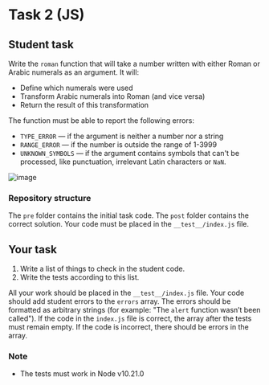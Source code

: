 # Task 2 (JS)

## Student task

Write the `roman` function that will take a number written with either Roman or Arabic numerals as an argument. It will:

- Define which numerals were used
- Transform Arabic numerals into Roman (and vice versa)
- Return the result of this transformation

The function must be able to report the following errors:

- `TYPE_ERROR` — if the argument is neither a number nor a string
- `RANGE_ERROR` — if the number is outside the range of 1-3999
- `UNKNOWN_SYMBOLS` — if the argument contains symbols that can't be processed, like punctuation, irrelevant Latin characters or `NaN`.

![image](https://pictures.s3.yandex.net:443/resources/01_num_1628241863.png)

### Repository structure

The `pre` folder contains the initial task code. The `post` folder contains the correct solution. Your code must be placed in the `__test__/index.js` file.

## Your task

1. Write a list of things to check in the student code.
2. Write the tests according to this list.

All your work should be placed in the `__test__/index.js` file. Your code should add student errors to the `errors` array. The errors should be formatted as arbitrary strings (for example: "The `alert` function wasn’t been called"). If the code in the `index.js` file is correct, the array after the tests must remain empty. If the code is incorrect, there should be errors in the array. 

### Note

- The tests must work in Node v10.21.0